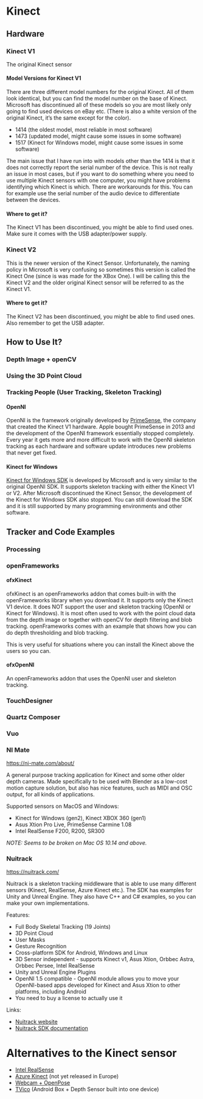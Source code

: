 # Kinect

## Hardware

### Kinect V1
The original Kinect sensor
#### Model Versions for Kinect V1
There are three different model numbers for the original Kinect. All of them look identical, but you can find the model number on the base of Kinect. Microsoft has discontinued all of these models so you are most likely only going to find used devices on eBay etc. (There is also a white version of the original Kinect, it’s the same except for the color).
* 1414 (the oldest model, most reliable in most software)
* 1473 (updated model, might cause some issues in some software)
* 1517 (Kinect for Windows model, might cause some issues in some software)

The main issue that I have run into with models other than the 1414 is that it does not correctly report the serial number of the device. This is not really an issue in most cases, but if you want to do something where you need to use multiple Kinect sensors with one computer, you might have problems identifying which Kinect is which. There are workarounds for this. You can for example use the serial number of the audio device to differentiate between the devices.

#### Where to get it?

The Kinect V1 has been discontinued, you might be able to find used ones. Make sure it comes with the USB adapter/power supply.

### Kinect V2
This is the newer version of the Kinect Sensor. Unfortunately, the naming policy in Microsoft is very confusing so sometimes this version is called the Kinect One (since is was made for the XBox One). I will be calling this the Kinect V2 and the older original Kinect sensor will be referred to as the Kinect V1.

#### Where to get it?

The Kinect V2 has been discontinued, you might be able to find used ones. Also remember to get the USB adapter.

## How to Use It?

### Depth Image + openCV

### Using the 3D Point Cloud

### Tracking People (User Tracking, Skeleton Tracking)

#### OpenNI

OpenNI is the framework originally developed by [PrimeSense](https://en.wikipedia.org/wiki/PrimeSense), the company that created the Kinect V1 hardware. Apple bought PrimeSense in 2013 and the development of the OpenNI framework essentially stopped completely. Every year it gets more and more difficult to work with the OpenNI skeleton tracking as each hardware and software update introduces new problems that never get fixed.

#### Kinect for Windows

[Kinect for Windows SDK](https://developer.microsoft.com/en-us/windows/kinect/) is developed by Microsoft and is very similar to the original OpenNI SDK. It supports skeleton tracking with either the Kinect V1 or V2. After Microsoft discontinued the Kinect Sensor, the development of the Kinect for Windows SDK also stopped. You can still download the SDK and it is still supported by many programming environments and other software.

## Tracker and Code Examples

### Processing

### openFrameworks

#### ofxKinect

ofxKinect is an openFrameworks addon that comes built-in with the openFrameworks library when you download it. It supports only the Kinect V1 device. It does NOT support the user and skeleton tracking (OpenNI or Kinect for Windows). It is most often used to work with the point cloud data from the depth image or together with openCV for depth filtering and blob tracking. openFrameworks comes with an example that shows how you can do depth thresholding and blob tracking.

This is very useful for situations where you can install the Kinect above the users so you can.

#### ofxOpenNI

An openFrameworks addon that uses the OpenNI user and skeleton tracking.

### TouchDesigner

### Quartz Composer

### Vuo

### NI Mate
https://ni-mate.com/about/

A general purpose tracking application for Kinect and some other older depth cameras. Made specifically to be used with Blender as a low-cost motion capture solution, but also has nice features, such as MIDI and OSC output, for all kinds of applications.

Supported sensors on MacOS and Windows:

* Kinect for Windows (gen2), Kinect XBOX 360 (gen1)
* Asus Xtion Pro Live, PrimeSense Carmine 1.08
* Intel RealSense F200, R200, SR300

*NOTE: Seems to be broken on Mac OS 10.14 and above.*

### Nuitrack
https://nuitrack.com/

Nuitrack is a skeleton tracking middleware that is able to use many different sensors (Kinect, RealSense, Azure Kinect etc.). The SDK has examples for Unity and Unreal Engine. They also have C++ and C# examples, so you can make your own implementations.

Features:

* Full Body Skeletal Tracking (19 Joints)
* 3D Point Cloud
* User Masks
* Gesture Recognition
* Cross-platform SDK for Android, Windows and Linux
* 3D Sensor independent - supports Kinect v1, Asus Xtion, Orbbec Astra, Orbbec Persee, Intel RealSense
* Unity and Unreal Engine Plugins
* OpenNI 1.5 compatible - OpenNI module allows you to move your OpenNI-based apps developed for Kinect and Asus Xtion to other platforms, including Android
* You need to buy a license to actually use it

Links:

* [Nuitrack website](https://nuitrack.com/)
* [Nuitrack SDK documentation](http://download.3divi.com/Nuitrack/doc/)

# Alternatives to the Kinect sensor

* [Intel RealSense](https://github.com/Mnstri/Embodied-Interaction/tree/master/code/intel-realsense)
* [Azure Kinect](https://azure.microsoft.com/en-in/services/kinect-dk/) (not yet released in Europe)
* [Webcam + OpenPose](https://github.com/Mnstri/Embodied-Interaction/tree/master/code/posenet)
* [TVico](https://tvico.io/) (Android Box + Depth Sensor built into one device)
